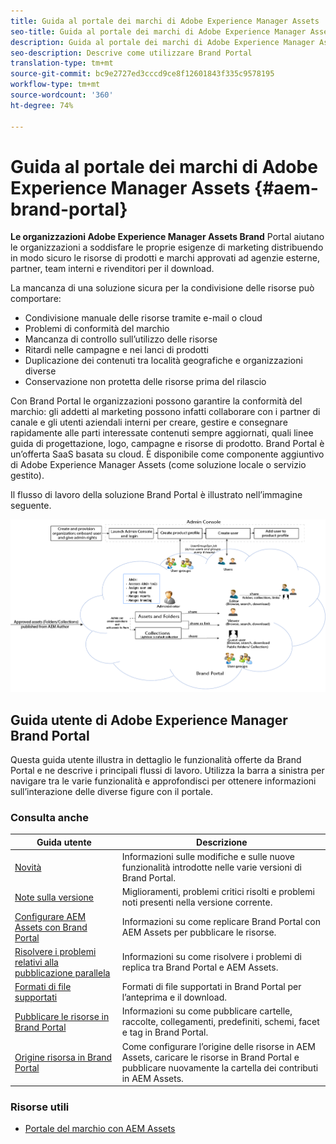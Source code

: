 ```yaml
---
title: Guida al portale dei marchi di Adobe Experience Manager Assets
seo-title: Guida al portale dei marchi di Adobe Experience Manager Assets
description: Guida al portale dei marchi di Adobe Experience Manager Assets
seo-description: Descrive come utilizzare Brand Portal
translation-type: tm+mt
source-git-commit: bc9e2727ed3cccd9ce8f12601843f335c9578195
workflow-type: tm+mt
source-wordcount: '360'
ht-degree: 74%

---
```



# Guida al portale dei marchi di Adobe Experience Manager Assets {#aem-brand-portal}

**Le organizzazioni Adobe Experience Manager Assets Brand** Portal aiutano le organizzazioni a soddisfare le proprie esigenze di marketing distribuendo in modo sicuro le risorse di prodotti e marchi approvati ad agenzie esterne, partner, team interni e rivenditori per il download.

La mancanza di una soluzione sicura per la condivisione delle risorse può comportare:

* Condivisione manuale delle risorse tramite e-mail o cloud
* Problemi di conformità del marchio
* Mancanza di controllo sull’utilizzo delle risorse
* Ritardi nelle campagne e nei lanci di prodotti
* Duplicazione dei contenuti tra località geografiche e organizzazioni diverse
* Conservazione non protetta delle risorse prima del rilascio

Con Brand Portal le organizzazioni possono garantire la conformità del marchio: gli addetti al marketing possono infatti collaborare con i partner di canale e gli utenti aziendali interni per creare, gestire e consegnare rapidamente alle parti interessate contenuti sempre aggiornati, quali linee guida di progettazione, logo, campagne e risorse di prodotto.
Brand Portal è un’offerta SaaS basata su cloud. È disponibile come componente aggiuntivo di Adobe Experience Manager Assets (come soluzione locale o servizio gestito).

Il flusso di lavoro della soluzione Brand Portal è illustrato nell’immagine seguente.

![](assets/BPWorkflow1.png)

## Guida utente di Adobe Experience Manager Brand Portal

Questa guida utente illustra in dettaglio le funzionalità offerte da Brand Portal e ne descrive i principali flussi di lavoro. Utilizza la barra a sinistra per navigare tra le varie funzionalità e approfondisci per ottenere informazioni sull’interazione delle diverse figure con il portale.

### Consulta anche

| Guida utente | Descrizione |
|--- |---|
| [Novità](whats-new.md) | Informazioni sulle modifiche e sulle nuove funzionalità introdotte nelle varie versioni di Brand Portal. |
| [Note sulla versione](brand-portal-release-notes.md) | Miglioramenti, problemi critici risolti e problemi noti presenti nella versione corrente. |
| [Configurare AEM Assets con Brand Portal](../using/configure-aem-assets-with-brand-portal.md) | Informazioni su come replicare Brand Portal con AEM Assets per pubblicare le risorse. |
| [Risolvere i problemi relativi alla pubblicazione parallela](troubleshoot-parallel-publishing.md) | Informazioni su come risolvere i problemi di replica tra Brand Portal e AEM Assets. |
| [Formati di file supportati](brand-portal-supported-formats.md) | Formati di file supportati in Brand Portal per l’anteprima e il download. |
| [Pubblicare le risorse in Brand Portal](brand-portal-sharing-folders.md) | Informazioni su come pubblicare cartelle, raccolte, collegamenti, predefiniti, schemi, facet e tag in Brand Portal. |
| [Origine risorsa in Brand Portal](brand-portal-asset-sourcing.md) | Come configurare l’origine delle risorse in  AEM Assets, caricare le risorse in Brand Portal e pubblicare nuovamente la cartella dei contributi in  AEM Assets. |

### Risorse utili

* [Portale del marchio con  AEM Assets](https://docs.adobe.com/content/help/it-IT/experience-manager-brand-portal/using/home.html)
